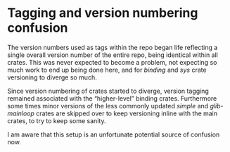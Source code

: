 Tagging and version numbering confusion
=======================================

The version numbers used as tags within the repo began life reflecting a single overall version
number of the entire repo, being identical within all crates. This was never expected to become a
problem, not expecting so much work to end up being done here, and for *binding* and *sys* crate
versioning to diverge so much.

Since version numbering of crates started to diverge, version tagging remained associated with the
“higher-level” binding crates. Furthermore some times minor versions of the less commonly updated
*simple* and *glib-mainloop* crates are skipped over to keep versioning inline with the main crates,
to try to keep some sanity.

I am aware that this setup is an unfortunate potential source of confusion now.
